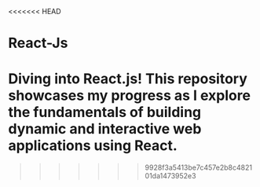 <<<<<<< HEAD
# React-Js

Diving into React.js! This repository showcases my progress as I explore the fundamentals of building dynamic and interactive web applications using React.
=======

>>>>>>> 9928f3a5413be7c457e2b8c482101da1473952e3
